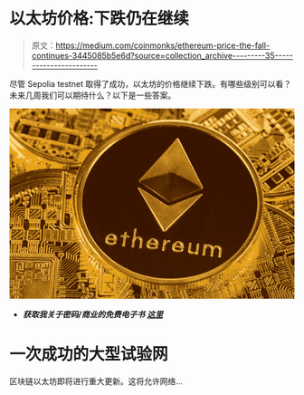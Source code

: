 # 以太坊价格:下跌仍在继续

> 原文：<https://medium.com/coinmonks/ethereum-price-the-fall-continues-3445085b5e6d?source=collection_archive---------35----------------------->

尽管 Sepolia testnet 取得了成功，以太坊的价格继续下跌。有哪些级别可以看？未来几周我们可以期待什么？以下是一些答案。

![](img/591184e4b73bd6dfcd584a34b2a08258.png)

*   ***获取我关于密码/商业的免费电子书*** [***这里***](https://paulecom.gumroad.com/)

# 一次成功的大型试验网

区块链以太坊即将进行重大更新。这将允许网络…